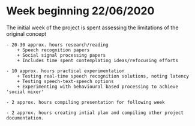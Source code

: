 # Week beginning 22/06/2020

The initial week of the project is spent assessing the limitations of the original concept

	- 20-30 approx. hours research/reading
		+ Speech recognition papers
		+ Social signal processing papers
		+ Includes time spent contemplating ideas/refocusing efforts

	- 10 approx. hours practical experimentation
		+ Testing real-time speech recognition solutions, noting latency
		+ Testing speech-text-speech options
		+ Experimenting with behavioural based processing to achieve 'social mixer'

	- 2 approx. hours compiling presentation for following week

	- 2 approx. hours creating intial plan and compiling other project documentation.